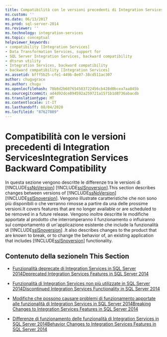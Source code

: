 ```yaml
---
title: Compatibilità con le versioni precedenti di Integration Services | Microsoft Docs
ms.custom: ''
ms.date: 06/13/2017
ms.prod: sql-server-2014
ms.reviewer: ''
ms.technology: integration-services
ms.topic: conceptual
helpviewer_keywords:
- compatibility [Integration Services]
- Data Transformation Services, support for
- SQL Server Integration Services, backward compatibility
- dtsrun utility
- Integration Services, backward compatibility
- backward compatibility [Integration Services]
ms.assetid: bfff5b25-cfe1-449b-8e07-38cd511ac307
author: chugugrace
ms.author: chugu
ms.openlocfilehash: 78b8d2b687654583722456cb428d0bcea7aa845b
ms.sourcegitcommit: ad4d92dce894592a259721a1571b1d8736abacdb
ms.translationtype: MT
ms.contentlocale: it-IT
ms.lasthandoff: 08/04/2020
ms.locfileid: "87627889"
---
```

# <a name="integration-services-backward-compatibility"></a><span data-ttu-id="52340-102">Compatibilità con le versioni precedenti di Integration Services</span><span class="sxs-lookup"><span data-stu-id="52340-102">Integration Services Backward Compatibility</span></span>
  <span data-ttu-id="52340-103">In questa sezione vengono descritte le differenze tra le versioni di [!INCLUDE[ssNoVersion](../includes/ssnoversion-md.md)] [!INCLUDE[ssISnoversion](../includes/ssisnoversion-md.md)].</span><span class="sxs-lookup"><span data-stu-id="52340-103">This section describes changes between versions of [!INCLUDE[ssNoVersion](../includes/ssnoversion-md.md)] [!INCLUDE[ssISnoversion](../includes/ssisnoversion-md.md)].</span></span> <span data-ttu-id="52340-104">Vengono illustrate caratteristiche che non sono più disponibili o che verranno rimosse a partire da una delle prossime versioni.</span><span class="sxs-lookup"><span data-stu-id="52340-104">It covers features that are no longer available or are scheduled to be removed in a future release.</span></span> <span data-ttu-id="52340-105">Vengono inoltre descritte le modifiche apportate al prodotto che interromperanno il funzionamento o influiranno sul comportamento di un'applicazione esistente che include la funzionalità di [!INCLUDE[ssISnoversion](../includes/ssisnoversion-md.md)] .</span><span class="sxs-lookup"><span data-stu-id="52340-105">It also describes changes to the product that are known to break, or to change the behavior of, an existing application that includes [!INCLUDE[ssISnoversion](../includes/ssisnoversion-md.md)] functionality.</span></span>  
  
## <a name="in-this-section"></a><span data-ttu-id="52340-106">Contenuto della sezione</span><span class="sxs-lookup"><span data-stu-id="52340-106">In This Section</span></span>  
  
-   [<span data-ttu-id="52340-107">Funzionalità deprecate di Integration Services in SQL Server 2014</span><span class="sxs-lookup"><span data-stu-id="52340-107">Deprecated Integration Services Features in SQL Server 2014</span></span>](../../2014/integration-services/deprecated-integration-services-features-in-sql-server-2014.md)  
  
-   [<span data-ttu-id="52340-108">Funzionalità di Integration Services non più utilizzate in SQL Server 2014</span><span class="sxs-lookup"><span data-stu-id="52340-108">Discontinued Integration Services Functionality in SQL Server 2014</span></span>](../../2014/integration-services/discontinued-integration-services-functionality-in-sql-server-2014.md)  
  
-   [<span data-ttu-id="52340-109">Modifiche che possono causare problemi di funzionamento apportate alle funzionalità di Integration Services in SQL Server 2014</span><span class="sxs-lookup"><span data-stu-id="52340-109">Breaking Changes to Integration Services Features in SQL Server 2014</span></span>](../../2014/integration-services/breaking-changes-to-integration-services-features-in-sql-server-2014.md)  
  
-   [<span data-ttu-id="52340-110">Differenze di funzionamento delle funzionalità di Integration Services in SQL Server 2014</span><span class="sxs-lookup"><span data-stu-id="52340-110">Behavior Changes to Integration Services Features in SQL Server 2014</span></span>](../../2014/integration-services/behavior-changes-to-integration-services-features-in-sql-server-2014.md)  
  
  
